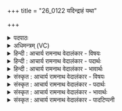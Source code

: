+++
title = "26_0122 यदिन्द्राहं यथा"

+++
<details><summary>पदपाठः</summary>

य꣢त्। इ꣣न्द्र। अह꣢म्। य꣡था꣢꣯। त्वम्। ई꣡शी꣢꣯य। व꣡स्वः꣢꣯। ए꣡कः꣢। इत्। स्तो꣣ता꣢। मे꣣। गो꣡सखा꣢꣯। गो। स꣣खा। स्यात्। १२२।
</details>

<details><summary>अधिमन्त्रम् (VC)</summary>

- इन्द्रः
- गोषूक्त्यश्वसूक्तिनौ काण्वायनौ
- गायत्री
- षड्जः
- ऐन्द्रं काण्डम्
</details>

<details><summary>हिन्दी : आचार्य रामनाथ वेदालंकार - विषयः</summary>

अगले मन्त्र में यह वर्णन है कि यदि मैं परमेश्वर के समान धनपति हो जाऊँ तो क्या करूँ।
</details>

<details><summary>हिन्दी : आचार्य रामनाथ वेदालंकार - पदार्थः</summary>

पदार्थान्वय -  (यत्) यदि (इन्द्र) हे परमेश्वर ! (अहम्) आपका उपासक मैं (यथा त्वम्) जैसे आप हैं, वैसे (वस्वः) विद्याधन या भौतिकधन का (एकः इत्) एकमात्र (ईशीय) स्वामी हो जाऊँ, तो (मे) मेरा (स्तोता) प्रशंसक, शिष्य या सेवक (गोसखा) वेदवाणियों का पण्डित अथवा गाय आदि धन का धनी (स्यात्) हो जाए ॥८॥
</details>

<details><summary>हिन्दी : आचार्य रामनाथ वेदालंकार - भावार्थः</summary>

भावार्थ -  परमेश्वर सम्पूर्ण विद्याधन का और भौतिकधन का एकमात्र परम अधीश्वर है और उससे अपने विद्याधन को वेदरूप में तथा भौतिकधन को सोने, चाँदी, सूर्य, वायु, जल, फल, मूल आदि के रूप में हमें दिया है। वैसे ही मैं भी यदि परमेश्वर की कृपा से विद्यादि धन का और भौतिक धन का अधिपति हो जाऊँ तो मैं भी अपने प्रशंसक शिष्यों को विद्यादान देकर वेदादि श्रेष्ठ शास्त्रों में पण्डित और सेवकों को धन देकर गाय आदि ऐश्वर्यों से भरपूर, अत्यन्त धनी कर दूँ ॥८॥
</details>

<details><summary>संस्कृत : आचार्य रामनाथ वेदालंकार - विषयः</summary>

इन्द्रवद् यद्यहमपि धनाधीशो भवेयं तदा किं कुर्यामित्युच्यते।
</details>

<details><summary>संस्कृत : आचार्य रामनाथ वेदालंकार - पदार्थः</summary>

पदार्थान्वय -  (यत्) यदि (इन्द्र) हे परमेश्वर ! (अहम्) त्वदुपासकः (यथा त्वम्) त्वमिव (वस्वः) वसुनः विद्याधनस्य भौतिकधनस्य वा। वसुनः इत्येतस्य स्थाने लिङ्गव्यत्ययेन वसोः इति प्राप्ते जसादिषु छन्दसि वावचनं प्राङ् णौ चङ्युपधाया ह्रस्वः। अ० ७।३।१०९ वा० इति ‘घेर्ङिति।’ अ० ७।३।११ इत्यनेन प्राप्तस्य गुणस्य विकल्पनात्तदभावे यणादेशः। (एकः इत्) अद्वितीय एव (ईशीय) अधीश्वरो भवेयम्, तत् तर्हि (मे) मम (स्तोता) प्रशंसकः शिष्यः सेवको वा (गोसखा) गोभिः वेदवाग्भिः सहितः पण्डितः, गवादिधनेन वा सहितो धनिकः (स्यात्) भूयात् ॥८॥२
</details>

<details><summary>संस्कृत : आचार्य रामनाथ वेदालंकार - भावार्थः</summary>

भावार्थ -  परमेश्वरः सम्पूर्णस्य विद्याधनस्य भौतिकधनस्य च एक एव परमाधीश्वरोऽस्ति, स च स्वकीयं विद्याधनं वेदरूपेण, भौतिकधनं च सुवर्णरजतसूर्यपवनजलफलमूलादिरूपेणास्मभ्यं प्रायच्छत्। तथैव यद्यहमपि परमेश्वरकृपया विद्यादिधनस्य भौतिकधनस्य चाधीश्वरो भवेयं, तर्हि अहमपि नूनं स्वप्रशंसकान् शिष्यान् विद्यादानेन वेदादिसच्छास्त्रनिष्णातान्, सेवकाँश्च धनदानेन धेन्वाद्यैश्वर्यसम्पन्नान् परमधनिकान् कुर्याम् ॥८॥
</details>

<details><summary>संस्कृत : आचार्य रामनाथ वेदालंकार - पादटिप्पनी</summary>

टिप्पनी -   १. ऋ० ८।१४।१, अथ० २०।२७।१, उभयत्र गोषखा इति पाठः। साम० १८३४। २. इयमृक् प्रदाने विलम्बमानम् इन्द्रं प्रति उच्यते—इति भ०। त्वं तु स्तोत्रे मह्यं गवादिप्रदाने विलम्बसे, अहं चेत् त्वमिव धनाधीश्वरो भवेयं तर्हि सद्य एव स्वस्तोतारं गोसखं कुर्यामिति तदीयं तात्पर्यं बोध्यम्।
</details>